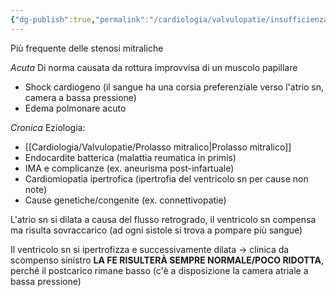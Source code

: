 ```yaml
---
{"dg-publish":true,"permalink":"/cardiologia/valvulopatie/insufficienza-mitralica/"}
---
```


Più frequente delle stenosi mitraliche

*Acuta* 
Di norma causata da rottura improvvisa di un muscolo papillare
- Shock cardiogeno (il sangue ha una corsia preferenziale verso l'atrio sn, camera a bassa pressione)
- Edema polmonare acuto 

*Cronica* 
Eziologia:
- [[Cardiologia/Valvulopatie/Prolasso mitralico\|Prolasso mitralico]]
- Endocardite batterica (malattia reumatica in primis)
- IMA e complicanze (ex. aneurisma post-infartuale)
- Cardiomiopatia ipertrofica (ipertrofia del ventricolo sn per cause non note)
- Cause genetiche/congenite (ex. connettivopatie)

L'atrio sn si dilata a causa del flusso retrogrado, il ventricolo sn compensa ma risulta sovraccarico (ad ogni sistole si trova a pompare più sangue)

Il ventricolo sn si ipertrofizza e successivamente dilata → clinica da scompenso sinistro
**LA FE RISULTERÀ SEMPRE NORMALE/POCO RIDOTTA**, perché il postcarico rimane basso (c'è a disposizione la camera atriale a bassa pressione)